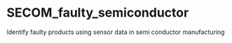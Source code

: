 # SECOM_faulty_semiconductor
Identify faulty products using sensor data in semi conductor manufacturing 
